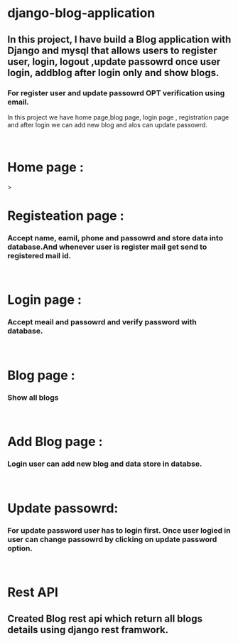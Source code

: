 # django-blog-application
## In this project, I have build a Blog application with Django and mysql that allows users to register user, login, logout ,update passowrd once user login, addblog after login only and show blogs. 
### For register user and update passowrd OPT verification using email.
<p>In this project we have home page,blog page, login page  , registration page and after login we can add new blog and alos can  update passowrd.</p><br>
<h1>Home page :</h1> ><br> 
<h1>Registeation page :</h1> <h3>Accept name, eamil, phone and passowrd and store data into database.And whenever user is register mail get send to registered mail id.</h3><br>
<h1>Login page :</h1> <h3> Accept meail and passowrd and verify password with database. </h3><br> 
<h1>Blog page :</h1> <h3> Show all blogs </h3><br> 
<h1>Add Blog page :</h1> <h3> Login user can add new blog and data store in databse. </h3><br> 
<h1>Update passowrd:</h1><h3> For update password user has to login first. Once user logied in user can change passowrd by clicking on update password option.</h3><br>

# Rest API
## Created Blog rest api which return all blogs details using django rest framwork.

